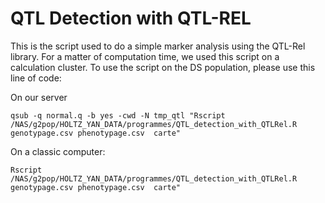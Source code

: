 QTL Detection with QTL-REL
==========

This is the script used to do a simple marker analysis using the QTL-Rel library.
For a matter of computation time, we used this script on a calculation cluster.
To use the script on the DS population, please use this line of code:

On our server
```
qsub -q normal.q -b yes -cwd -N tmp_qtl "Rscript /NAS/g2pop/HOLTZ_YAN_DATA/programmes/QTL_detection_with_QTLRel.R  genotypage.csv phenotypage.csv  carte"
```

On a classic computer:
```
Rscript /NAS/g2pop/HOLTZ_YAN_DATA/programmes/QTL_detection_with_QTLRel.R  genotypage.csv phenotypage.csv  carte"
```



